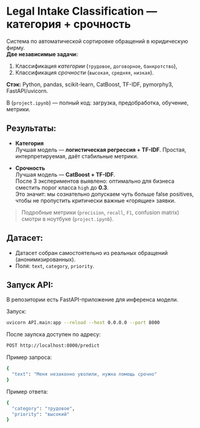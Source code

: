 # Legal Intake Classification — категория + срочность

Система по автоматической сортировке обращений в юридическую фирму.  
**Две независимые задачи:**  
1. Классификация *категории* (`трудовое`, `договорное`, `банкротство`),  
2. Классификация *срочности* (`высокая`, `средняя`, `низкая`).  

**Стэк:** Python, pandas, scikit-learn, CatBoost, TF-IDF, pymorphy3, FastAPI/uvicorn.

В (`project.ipynb`) — полный код: загрузка, предобработка, обучение, метрики.

## Результаты:

- **Категория**  
  Лучшая модель — **логистическая регрессия + TF-IDF**. Простая, интерпретируемая, даёт стабильные метрики.  

- **Срочность**  
  Лучшая модель — **CatBoost + TF-IDF**.  
  После 3 экспериментов выявлено: оптимально для бизнеса сместить порог класса `high` до **0.3**.  
  Это значит: мы сознательно допускаем чуть больше false positives, чтобы не пропустить критически важные «горящие» заявки.  

> Подробные метрики (`precision`, `recall`, `F1`, confusion matrix) смотри в ноутбуке (`project.ipynb`).

## Датасет:

- Датасет собран самостоятельно из реальных обращений (анонимизированных).  
- Поля: `text`, `category`, `priority`.  

## Запуск API:

В репозитории есть FastAPI-приложение для инференса модели.  

Запуск:
```bash
uvicorn API.main:app --reload --host 0.0.0.0 --port 8000
```

После заупска доступен по адресу:
```bash
POST http://localhost:8000/predict
```

Пример запроса:
```bash
{
  "text": "Меня незаконно уволили, нужна помощь срочно"
}
```

Пример ответа:
```bash
{
  "category": "трудовое",
  "priority": "высокий"
}
```
